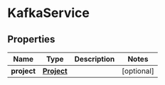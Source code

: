 # KafkaService

## Properties
Name | Type | Description | Notes
------------ | ------------- | ------------- | -------------
**project** | [**Project**](Project.md) |  |  [optional]
